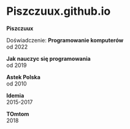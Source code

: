 # Piszczuux.github.io

**Piszczuux**

Doświadczenie: 
**Programowanie komputerów**\
 od 2022
 
 **Jak nauczyc się programowania**\
od 2019

**Astek Polska**\
od 2010

**Idemia**\
2015-2017

**TOmtom**\
2018
